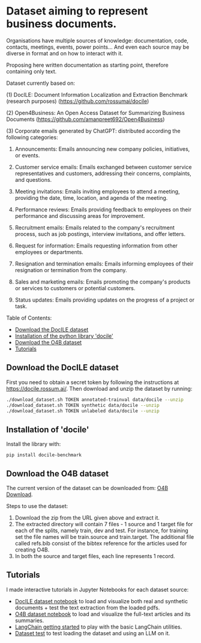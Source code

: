 # Dataset aiming to represent business documents. 

Organisations have multiple sources of knowledge: documentation, code, contacts, meetings, events, power points… And even each source may be diverse in format and on how to interact with it.

Proposing here written documentation as starting point, therefore containing only text.

Dataset currently based on:

(1) DocILE: Document Information Localization and Extraction Benchmark (research purposes) (https://github.com/rossumai/docile)

(2) Open4Business: An Open Access Dataset for Summarizing Business Documents (https://github.com/amanpreet692/Open4Business)

(3) Corporate emails generated by ChatGPT: distributed according the following categories:

 1. Announcements: Emails announcing new company policies, initiatives, or events.

 2. Customer service emails: Emails exchanged between customer service representatives and customers, addressing their concerns, complaints, and   questions. 

 3. Meeting invitations: Emails inviting employees to attend a meeting, providing the date, time, location, and agenda of the meeting. 

 4. Performance reviews: Emails providing feedback to employees on their performance and discussing areas for improvement. 

 5. Recruitment emails: Emails related to the company's recruitment process, such as job postings, interview invitations, and offer letters. 

 6. Request for information: Emails requesting information from other employees or departments. 

 7. Resignation and termination emails: Emails informing employees of their resignation or termination from the company. 

 8. Sales and marketing emails: Emails promoting the company's products or services to customers or potential customers. 

 9. Status updates: Emails providing updates on the progress of a project or task. 

Table of Contents:
* [Download the DocILE dataset](#download-the-docile-dataset)
* [Installation of the python library 'docile'](#installation-of-docile)
* [Download the O4B dataset](#download-the-o4b-dataset)
* [Tutorials](tutorials/) 

## Download the DocILE dataset

First you need to obtain a secret token by following the instructions at https://docile.rossum.ai/. Then download and unzip the dataset by running:
```bash
./download_dataset.sh TOKEN annotated-trainval data/docile --unzip
./download_dataset.sh TOKEN synthetic data/docile --unzip
./download_dataset.sh TOKEN unlabeled data/docile --unzip
```

## Installation of 'docile'

Install the library with:
```shell
pip install docile-benchmark
```

## Download the O4B dataset

The current version of the dataset can be downloaded from: [O4B Download](https://drive.google.com/file/d/1w5mc6vxXrHIPRbRpoOxbUo8yTdVkW6l5/view?usp=sharing).

Steps to use the dataset:

 1. Download the zip from the URL given above and extract it.
 2. The extracted directory will contain 7 files - 1 source and 1 target file for each of the splits, namely train, dev and test. For instance, for training set the file names will be train.source and train.target. The additional file called refs.bib consist of the bibtex reference for the articles used for creating O4B. 
 3. In both the source and target files, each line represents 1 record. 

## Tutorials

I made interactive tutorials in Jupyter Notebooks for each dataset source:

* [DocILE dataset notebook](tutorials/Visualizing&#32;documents.ipynb) to load and visualize both real and synthetic documents + test the text extraction from the loaded pdfs.
* [O4B dataset notebook](tutorials/Open4Business&#32;Dataset&#32;Visualization.ipynb) to load and visualize the full-text articles and its summaries.
* [LangChain getting started](tutorials/langchain_gettinStarted.ipynb) to play with the basic LangChain utilities.
* [Dataset test](tutorials/dataset_test.ipynb) to test loading the dataset and using an LLM on it.
